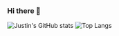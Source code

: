 ### Hi there 👋
![Justin's GitHub stats](https://github-readme-stats.vercel.app/api?username=Justiniscoding&show_icons=true&theme=algolia)
![Top Langs](https://github-readme-stats.vercel.app/api/top-langs/?username=Justiniscoding&theme=algolia)
<!--
**Justiniscoding/justiniscoding** is a ✨ _special_ ✨ repository because its `README.md` (this file) appears on your GitHub profile.

Here are some ideas to get you started:

- 🔭 I’m currently working on ...
- 🌱 I’m currently learning ...
- 👯 I’m looking to collaborate on ...
- 🤔 I’m looking for help with ...
- 💬 Ask me about ...
- 📫 How to reach me: ...
- 😄 Pronouns: ...
- ⚡ Fun fact: ...
